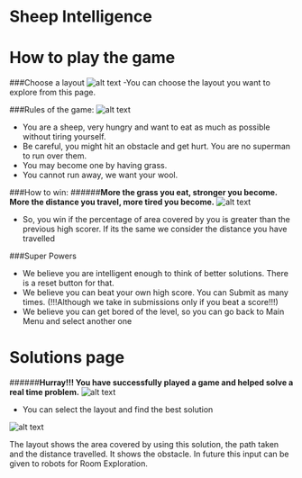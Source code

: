 # Sheep Intelligence

# How to play the game
###Choose a layout
![alt text](https://github.com/gautamjeyaraman/FeedTheSheep/tree/master/screen_shots/1.png "Layout Select")
-You can choose the layout you want to explore from this page.


###Rules of the game:
![alt text](https://github.com/gautamjeyaraman/FeedTheSheep/tree/master/screen_shots/2.png "Game")
- You are a sheep, very hungry and want to eat as much as possible without tiring yourself.
- Be careful, you might hit an obstacle and get hurt. You are no superman to run over them.
- You may become one by having grass.
- You cannot run away, we want your wool.

###How to win:
######**More the grass you eat, stronger you become. More the distance you travel, more tired you become.**
![alt text](https://github.com/gautamjeyaraman/FeedTheSheep/tree/master/screen_shots/4.png "Winner")

- So, you win if the percentage of area covered by you is greater than the previous high scorer.
If its the same we consider the distance you have travelled

###Super Powers
- We believe you are intelligent enough to think of better solutions. There is a reset button for that.
- We believe you can beat your own high score. You can Submit as many times. (!!!Although we take in submissions only if you beat a score!!!)
- We believe you can get bored of the level, so you can go back to Main Menu and select another one


# Solutions page
######**Hurray!!! You have successfully played a game and helped solve a real time problem.**
![alt text](https://github.com/gautamjeyaraman/FeedTheSheep/tree/master/screen_shots/4.png "Layout Select for Solutions")
- You can select the layout and find the best solution

![alt text](https://github.com/gautamjeyaraman/FeedTheSheep/tree/master/screen_shots/5.png "Solutions")

The layout shows the area covered by using this solution, the path taken and the distance travelled. It shows the obstacle. In future this input can be given to robots for Room Exploration.

